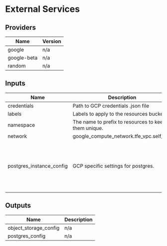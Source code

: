 # External Services

<!-- BEGINNING OF PRE-COMMIT-TERRAFORM DOCS HOOK -->
## Providers

| Name | Version |
|------|---------|
| google | n/a |
| google-beta | n/a |
| random | n/a |

## Inputs

| Name | Description | Type | Default | Required |
|------|-------------|------|---------|:-----:|
| credentials | Path to GCP credentials .json file | `string` | n/a | yes |
| labels | Labels to apply to the resources bucket | `map(string)` | `{}` | no |
| namespace | The name to prefix to resources to keep them unique. | `any` | n/a | yes |
| network | google\_compute\_network.tfe\_vpc.self\_link | `string` | n/a | yes |
| postgres\_instance\_config | GCP specific settings for postgres. | <pre>object({<br>    machinetype       = string<br>    dbname            = string<br>    availability_type = string<br>    backup_start_time = string<br>    username          = string<br>  })</pre> | <pre>{<br>  "availability_type": "ZONAL",<br>  "backup_start_time": "",<br>  "dbname": "tfe",<br>  "machinetype": "db-custom-2-13312",<br>  "username": "tfe"<br>}</pre> | no |

## Outputs

| Name | Description |
|------|-------------|
| object\_storage\_config | n/a |
| postgres\_config | n/a |

<!-- END OF PRE-COMMIT-TERRAFORM DOCS HOOK -->